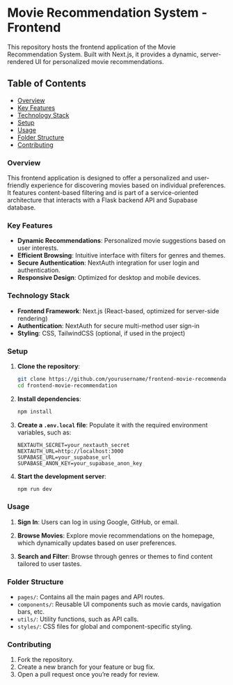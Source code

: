 # Movie Recommendation System - Frontend

This repository hosts the frontend application of the Movie Recommendation System. Built with Next.js, it provides a dynamic, server-rendered UI for personalized movie recommendations.

## Table of Contents

- [Overview](#overview)
- [Key Features](#key-features)
- [Technology Stack](#technology-stack)
- [Setup](#setup)
- [Usage](#usage)
- [Folder Structure](#folder-structure)
- [Contributing](#contributing)


### Overview

This frontend application is designed to offer a personalized and user-friendly experience for discovering movies based on individual preferences. It features content-based filtering and is part of a service-oriented architecture that interacts with a Flask backend API and Supabase database.

### Key Features

- **Dynamic Recommendations**: Personalized movie suggestions based on user interests.
- **Efficient Browsing**: Intuitive interface with filters for genres and themes.
- **Secure Authentication**: NextAuth integration for user login and authentication.
- **Responsive Design**: Optimized for desktop and mobile devices.

### Technology Stack

- **Frontend Framework**: Next.js (React-based, optimized for server-side rendering)
- **Authentication**: NextAuth for secure multi-method user sign-in
- **Styling**: CSS, TailwindCSS (optional, if used in the project)

### Setup

1. **Clone the repository**:
   ```bash
   git clone https://github.com/yourusername/frontend-movie-recommendation.git
   cd frontend-movie-recommendation
   ```

2. **Install dependencies**:
   ```bash
   npm install
   ```

3. **Create a `.env.local` file**:
   Populate it with the required environment variables, such as:

   ```plaintext
   NEXTAUTH_SECRET=your_nextauth_secret
   NEXTAUTH_URL=http://localhost:3000
   SUPABASE_URL=your_supabase_url
   SUPABASE_ANON_KEY=your_supabase_anon_key
   ```

4. **Start the development server**:
   ```bash
   npm run dev
   ```

### Usage

1. **Sign In**:
   Users can log in using Google, GitHub, or email.
   
2. **Browse Movies**:
   Explore movie recommendations on the homepage, which dynamically updates based on user preferences.
   
3. **Search and Filter**:
   Browse through genres or themes to find content tailored to user tastes.

### Folder Structure

- `pages/`: Contains all the main pages and API routes.
- `components/`: Reusable UI components such as movie cards, navigation bars, etc.
- `utils/`: Utility functions, such as API calls.
- `styles/`: CSS files for global and component-specific styling.

### Contributing

1. Fork the repository.
2. Create a new branch for your feature or bug fix.
3. Open a pull request once you’re ready for review.

